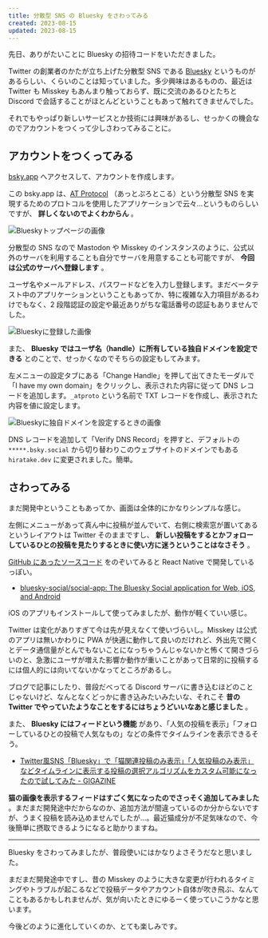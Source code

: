 ```yaml
---
title: 分散型 SNS の Bluesky をさわってみる
created: 2023-08-15
updated: 2023-08-15
---
```


先日、ありがたいことに Bluesky の招待コードをいただきました。

Twitter の創業者のかたが立ち上げた分散型 SNS である [Bluesky](https://blueskyweb.xyz/) というものがあるらしい、くらいのことは知っていました。多少興味はあるものの、最近は Twitter も Misskey もあんまり触っておらず、既に交流のあるひとたちと Discord で会話することがほとんどということもあって触れてきませんでした。

それでもやっぱり新しいサービスとか技術には興味があるし、せっかくの機会なのでアカウントをつくって少しさわってみることに。

## アカウントをつくってみる

[bsky.app](https://bsky.app/) へアクセスして、アカウントを作成します。

この bsky.app は、[AT Protocol](https://atproto.com/) （あっとぷろとこる）という分散型 SNS を実現するためのプロトコルを使用したアプリケーションで云々…というものらしいですが、 **詳しくないのでよくわからん** 。

![Blueskyトップページの画像](fae850d7-8be0-465d-a369-b4fefded2900)

分散型の SNS なので Mastodon や Misskey のインスタンスのように、公式以外のサーバを利用することも自分でサーバを用意することも可能ですが、 **今回は公式のサーバへ登録します** 。

ユーザ名やメールアドレス、パスワードなどを入力し登録します。まだベータテスト中のアプリケーションということもあってか、特に複雑な入力項目があるわけでもなく、2 段階認証の設定や最近ありがちな電話番号の認証もありませんでした。

![Blueskyに登録した画像](ad286303-6072-4465-b8eb-fc039062db00)

また、 **Bluesky ではユーザ名（handle）に所有している独自ドメインを設定できる** とのことで、せっかくなのでそちらの設定もしてみます。

左メニューの設定タブにある「Change Handle」を押して出てきたモーダルで「I have my own domain」をクリックし、表示された内容に従って DNS レコードを追加します。`_atproto` という名前で TXT レコードを作成し、表示された内容を値に設定します。

![Blueskyに独自ドメインを設定するときの画像](a5558d9f-88f8-4e12-1900-d9f773924000)

DNS レコードを追加して「Verify DNS Record」を押すと、デフォルトの `*****.bsky.social` から切り替わりこのウェブサイトのドメインでもある `hiratake.dev` に変更されました。簡単。

## さわってみる

まだ開発中ということもあってか、画面は全体的にかなりシンプルな感じ。

左側にメニューがあって真ん中に投稿が並んでいて、右側に検索窓が置いてあるというレイアウトは Twitter そのままですし、 **新しい投稿をするとかフォローしているひとの投稿を見たりするときに使い方に迷うということはなさそう** 。

[GitHub にあったソースコード](https://github.com/bluesky-social/social-app) をのぞいてみると React Native で開発しているっぽい。

- [bluesky-social/social-app: The Bluesky Social application for Web, iOS, and Android](https://github.com/bluesky-social/social-app)

iOS のアプリもインストールして使ってみましたが、動作が軽くていい感じ。

Twitter は変化がありすぎて今は先が見えなくて使いづらいし。Misskey は公式のアプリは無いかわりに PWA が快適に動作して良いのだけれど、外出先で開くとデータ通信量がとんでもないことになっちゃうんじゃないかと怖くて開きづらいのと、急激にユーザが増えた影響か動作が重いことがあって日常的に投稿するには個人的には向いてないかなってところがあるし。

ブログで記事にしたり、普段だべってる Discord サーバに書き込むほどのことじゃないけど、なんとなくどっかに書き込みたいみたいな、それこそ **昔の Twitter でやっていたようなことをするにはちょうどいいなあと感じました** 。

また、 **Bluesky にはフィードという機能** があり、「人気の投稿を表示」「フォローしているひとの投稿で人気なもの」などの条件でタイムラインを表示できるそう。

- [Twitter風SNS「Bluesky」で「猫関連投稿のみ表示」「人気投稿のみ表示」などタイムラインに表示する投稿の選択アルゴリズムをカスタム可能になったので試してみた - GIGAZINE](https://gigazine.net/news/20230529-bluesky-my-feeds/)

**猫の画像を表示するフィードはすごく気になったのでさっそく追加してみました** 。まだまだ開発途中だからなのか、追加方法が間違っているのか分からないですが、うまく投稿を読み込めませんでしたが…。最近猫成分が不足気味なので、今後簡単に摂取できるようになると助かりますね。

---

Bluesky をさわってみましたが、普段使いにはかなりよさそうだなと思いました。

まだまだ開発途中ですし、昔の Misskey のように大きな変更が行われるタイミングやトラブルが起こるなどで投稿データやアカウント自体が吹き飛ぶ、なんてこともあるかもしれませんが、気が向いたときにゆるーく使っていこうかなと思います。

今後どのように進化していくのか、とても楽しみです。
